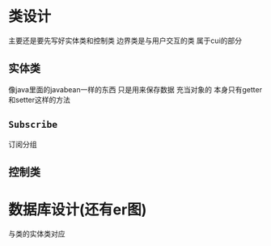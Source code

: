 # 类设计
主要还是要先写好实体类和控制类 边界类是与用户交互的类 属于cui的部分

## 实体类

像java里面的javabean一样的东西 只是用来保存数据 充当对象的 本身只有getter和setter这样的方法

## `Subscribe`
订阅分组


## 控制类

# 数据库设计(还有er图)

与类的实体类对应

